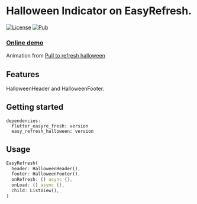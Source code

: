 # Halloween Indicator on EasyRefresh.

[![License](https://img.shields.io/badge/license-MIT-green.svg)](/LICENSE)
[![Pub](https://img.shields.io/pub/v/easy_refresh_halloween)](https://pub.flutter-io.cn/packages/easy_refresh_halloween)

### [Online demo](https://xuelongqy.github.io/flutter_easy_refresh/#/style/halloween)
Animation from [Pull to refresh halloween](https://rive.app/community/68-95-pull-to-refresh-halloween)

## Features

HalloweenHeader and HalloweenFooter.

## Getting started

```
dependencies:
  flutter_easyre_fresh: version
  easy_refresh_halloween: version
```

## Usage

```dart
EasyRefresh(
  header: HalloweenHeader(),
  footer: HalloweenFooter(),
  onRefresh: () async {},
  onLoad: () async {},
  child: ListView(),
)
```

